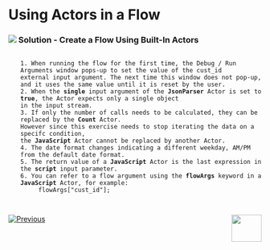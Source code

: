 # Using Actors in a Flow

### ![](/academy/images/Solution.png) Solution - Create a Flow Using Built-In Actors

<ul>
<pre><code>
1. When running the flow for the first time, the Debug / Run Arguments window pops-up to set the value of the cust_id 
external input argument. The next time this window does not pop-up, and it uses the same value until it is reset by the user.
2. When the <strong>single</strong> input argument of the <strong>JsonParser</strong> Actor is set to <strong>true</strong>, the Actor expects only a single object 
in the input stream.
3. If only the number of calls needs to be calculated, they can be replaced by the <strong>Count</strong> Actor. 
However since this exercise needs to stop iterating the data on a specifc condition, 
the <strong>JavaScript</strong> Actor cannot be replaced by another Actor. 
4. The date format changes indicating a different weekday, AM/PM from the default date format.
5. The return value of a <strong>JavaScript</strong> Actor is the last expression in the <strong>script</strong> input parameter.
6. You can refer to a flow argument using the <strong>flowArgs</strong> keyword in a <strong>JavaScript</strong> Actor, for example: 
	 flowArgs["cust_id"]; 

</code></pre>
</ul>



[![Previous](/articles/images/Previous.png)](10_using_various_actors_exercise.md)[<img align="right" width="60" height="54" src="/articles/images/Next.png">](11_integration_with_fabric_studio.md)
